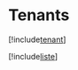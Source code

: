 # Tenants

[!include[tenant](tenants.tenant.autogen.md)]

[!include[liste](tenants.liste.autogen.md)]











